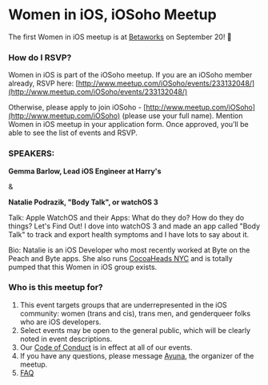 # Women in iOS, iOSoho Meetup

The first Women in iOS meetup is at [Betaworks](https://betaworks.com/) on September 20! 🎉

### How do I RSVP? 

Women in iOS is part of the iOSoho meetup. If you are an iOSoho member already, RSVP here: [http://www.meetup.com/iOSoho/events/233132048/](http://www.meetup.com/iOSoho/events/233132048/)

Otherwise, please apply to join iOSoho - [http://www.meetup.com/iOSoho](http://www.meetup.com/iOSoho) (please use your full name). Mention Women in iOS meetup in your application form. Once approved, you’ll be able to see the list of events and RSVP.

### SPEAKERS: 

**Gemma Barlow, Lead iOS Engineer at Harry's** 

&

**Natalie Podrazik, "Body Talk", or watchOS 3** 

Talk: Apple WatchOS and their Apps: What do they do? How do they do things? Let's Find Out! I dove into watchOS 3 and made an app called "Body Talk" to track and export health symptoms and I have lots to say about it. 

Bio: Natalie is an iOS Developer who most recently worked at Byte on the Peach and Byte apps. She also runs [CocoaHeads NYC](http://www.cocoaheadsnyc.org/) and is totally pumped that this Women in iOS group exists. 

### Who is this meetup for? 

1. This event targets groups that are underrepresented in the iOS community: women (trans and cis), trans men, and genderqueer folks who are iOS developers. 
2. Select events may be open to the general public, which will be clearly noted in event descriptions.
3. Our [Code of Conduct](https://github.com/ayunav/WomenIniOSMeetup) is in effect at all of our events. 
4. If you have any questions, please message [Ayuna](http://www.meetup.com/iOSoho/members/136388792/), the organizer of the meetup.
5. [FAQ](https://github.com/ayunav/WomenIniOSMeetup/blob/master/FAQ.md)
